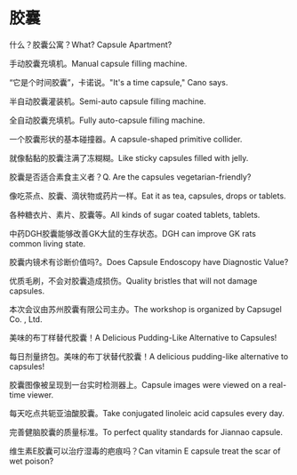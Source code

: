 # 胶囊

<p><span class="chinese">什么？胶囊公寓？</span><span class="english">What? Capsule Apartment?</span></p>

<p><span class="chinese">手动胶囊充填机。</span><span class="english">Manual capsule filling machine.</span></p>

<p><span class="chinese">“它是个时间胶囊”，卡诺说。</span><span class="english">"It's a time capsule," Cano says.</span></p>

<p><span class="chinese">半自动胶囊灌装机。</span><span class="english">Semi-auto capsule filling machine.</span></p>

<p><span class="chinese">全自动胶囊充填机。</span><span class="english">Fully auto-capsule filling machine.</span></p>

<p><span class="chinese">一个胶囊形状的基本碰撞器。</span><span class="english">A capsule-shaped primitive collider.</span></p>

<p><span class="chinese">就像黏黏的胶囊注满了冻糊糊。</span><span class="english">Like sticky capsules filled with jelly.</span></p>

<p><span class="chinese">胶囊是否适合素食主义者？</span><span class="english">Q. Are the capsules vegetarian-friendly?</span></p>

<p><span class="chinese">像吃茶点、胶囊、滴状物或药片一样。</span><span class="english">Eat it as tea, capsules, drops or tablets.</span></p>

<p><span class="chinese">各种糖衣片、素片、胶囊等。</span><span class="english">All kinds of sugar coated tablets, tablets.</span></p>

<p><span class="chinese">中药DGH胶囊能够改善GK大鼠的生存状态。</span><span class="english">DGH can improve GK rats common living state.</span></p>

<p><span class="chinese">胶囊内镜术有诊断价值吗?。</span><span class="english">Does Capsule Endoscopy have Diagnostic Value?</span></p>

<p><span class="chinese">优质毛刷，不会对胶囊造成损伤。</span><span class="english">Quality bristles that will not damage capsules.</span></p>

<p><span class="chinese">本次会议由苏州胶囊有限公司主办。</span><span class="english">The workshop is organized by Capsugel Co. , Ltd.</span></p>

<p><span class="chinese">美味的布丁样替代胶囊！</span><span class="english">A Delicious Pudding-Like Alternative to Capsules!</span></p>

<p><span class="chinese">每日剂量挤包。美味的布丁状替代胶囊！</span><span class="english">A delicious pudding-like alternative to capsules!</span></p>

<p><span class="chinese">胶囊图像被呈现到一台实时检测器上。</span><span class="english">Capsule images were viewed on a real-time viewer.</span></p>

<p><span class="chinese">每天吃点共轭亚油酸胶囊。</span><span class="english">Take conjugated linoleic acid capsules every day.</span></p>

<p><span class="chinese">完善健脑胶囊的质量标准。</span><span class="english">To perfect quality standards for Jiannao capsule.</span></p>

<p><span class="chinese">维生素E胶囊可以治疗湿毒的疤痕吗？</span><span class="english">Can vitamin E capsule treat the scar of wet poison?</span></p>

